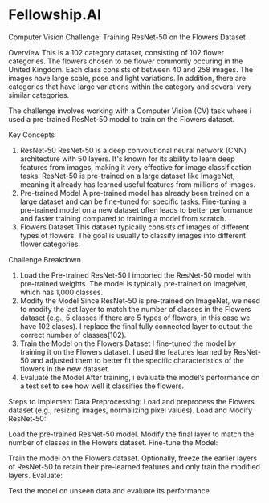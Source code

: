 # Fellowship.AI
Computer Vision Challenge: Training ResNet-50 on the Flowers Dataset

Overview
This is a 102 category dataset, consisting of 102 flower categories. The flowers chosen to be flower commonly occuring in the United Kingdom. Each class consists of between 40 and 258 images. The images have large scale, pose and light variations. In addition, there are categories that have large variations within the category and several very similar categories.

The challenge involves working with a Computer Vision (CV) task where i used a pre-trained ResNet-50 model to train on the Flowers dataset.

Key Concepts
1. ResNet-50
ResNet-50 is a deep convolutional neural network (CNN) architecture with 50 layers.
It's known for its ability to learn deep features from images, making it very effective for image classification tasks.
ResNet-50 is pre-trained on a large dataset like ImageNet, meaning it already has learned useful features from millions of images.
2. Pre-trained Model
A pre-trained model has already been trained on a large dataset and can be fine-tuned for specific tasks.
Fine-tuning a pre-trained model on a new dataset often leads to better performance and faster training compared to training a model from scratch.
3. Flowers Dataset
This dataset typically consists of images of different types of flowers.
The goal is usually to classify images into different flower categories.


Challenge Breakdown
1. Load the Pre-trained ResNet-50
I imported the ResNet-50 model with pre-trained weights.
The model is typically pre-trained on ImageNet, which has 1,000 classes.
2. Modify the Model
Since ResNet-50 is pre-trained on ImageNet, we need to modify the last layer to match the number of classes in the Flowers dataset (e.g., 5 classes if there are 5 types of flowers, in this case we have 102 clases).
I replace the final fully connected layer to output the correct number of classes(102).
3. Train the Model on the Flowers Dataset
I fine-tuned the model by training it on the Flowers dataset.
I used the features learned by ResNet-50 and adjusted them to better fit the specific characteristics of the flowers in the new dataset.
4. Evaluate the Model
After training, i evaluate the model’s performance on a test set to see how well it classifies the flowers.

Steps to Implement
Data Preprocessing:
Load and preprocess the Flowers dataset (e.g., resizing images, normalizing pixel values).
Load and Modify ResNet-50:

Load the pre-trained ResNet-50 model.
Modify the final layer to match the number of classes in the Flowers dataset.
Fine-tune the Model:

Train the model on the Flowers dataset.
Optionally, freeze the earlier layers of ResNet-50 to retain their pre-learned features and only train the modified layers.
Evaluate:

Test the model on unseen data and evaluate its performance.
